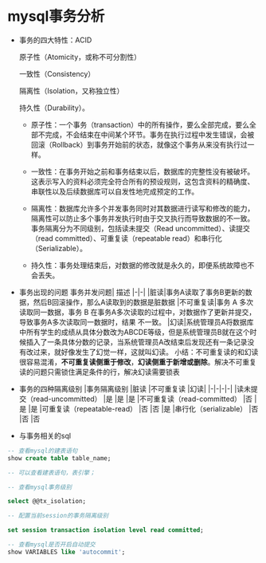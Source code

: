 # mysql事务分析

- 事务的四大特性：ACID

    原子性（Atomicity，或称不可分割性）
    
    一致性（Consistency）
    
    隔离性（Isolation，又称独立性）
    
    持久性（Durability）。

    - 原子性：一个事务（transaction）中的所有操作，要么全部完成，要么全部不完成，不会结束在中间某个环节。事务在执行过程中发生错误，会被回滚（Rollback）到事务开始前的状态，就像这个事务从来没有执行过一样。

    - 一致性：在事务开始之前和事务结束以后，数据库的完整性没有被破坏。这表示写入的资料必须完全符合所有的预设规则，这包含资料的精确度、串联性以及后续数据库可以自发性地完成预定的工作。

    - 隔离性：数据库允许多个并发事务同时对其数据进行读写和修改的能力，隔离性可以防止多个事务并发执行时由于交叉执行而导致数据的不一致。事务隔离分为不同级别，包括读未提交（Read uncommitted）、读提交（read committed）、可重复读（repeatable read）和串行化（Serializable）。

    - 持久性：事务处理结束后，对数据的修改就是永久的，即便系统故障也不会丢失。




- 事务出现的问题
    事务并发问题| 描述
    |-|-|
    |脏读|事务A读取了事务B更新的数据，然后B回滚操作，那么A读取到的数据是脏数据
    |不可重复读|事务 A 多次读取同一数据，事务 B 在事务A多次读取的过程中，对数据作了更新并提交，导致事务A多次读取同一数据时，结果 不一致。
    |幻读|系统管理员A将数据库中所有学生的成绩从具体分数改为ABCDE等级，但是系统管理员B就在这个时候插入了一条具体分数的记录，当系统管理员A改结束后发现还有一条记录没有改过来，就好像发生了幻觉一样，这就叫幻读。
 小结：不可重复读的和幻读很容易混淆，**不可重复读侧重于修改**，**幻读侧重于新增或删除**。解决不可重复读的问题只需锁住满足条件的行，解决幻读需要锁表

- 事务的四种隔离级别
    |事务隔离级别	|脏读	|不可重复读	|幻读|
    |-|-|-|-|
    |读未提交（read-uncommitted） |是	|是	|是
    |不可重复读（read-committed） |否	|是	|是
    |可重复读（repeatable-read）  |否	|否	|是
    |串行化（serializable）	      |否	|否	|否


- 与事务相关的sql

```sql
-- 查看mysql的建表语句
show create table table_name;

-- 可以查看建表语句，表引擎；

-- 查看mysql事务级别

select @@tx_isolation;

-- 配置当前session的事务隔离级别

set session transaction isolation level read committed;

-- 查看mysql是否开启自动提交
show VARIABLES like 'autocommit';

```